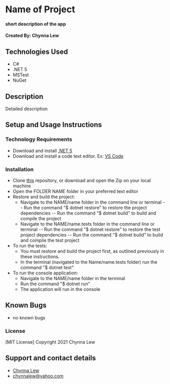 # Name of Project

#### short description of the app

#### Created By: Chynna Lew

## Technologies Used

* C#
* .NET 5
* MSTest
* NuGet

## Description

Detailed description

## Setup and Usage Instructions

### Technology Requirements

* Download and install [.NET 5](https://dotnet.microsoft.com/download/dotnet/5.0)
* Download and install a code text editor. Ex: [VS Code](https://code.visualstudio.com/)

### Installation

* Clone [this](github.com/chynnalew/repoName) repository, or download and open the Zip on your local machine
* Open the FOLDER NAME folder in your preferred text editor
* Restore and build the project:
  - Navigate to the NAME/name folder in the command line or terminal 
    -- Run the command "$ dotnet restore" to restore the project dependencies
    -- Run the command "$ dotnet build" to build and compile the project
  - Navigate to the NAME/name.tests folder in the command line or terminal 
    -- Run the command "$ dotnet restore" to restore the test project dependencies
    -- Run the command "$ dotnet build" to build and compile the test project
* To run the tests:
  - You must restore and build the project first, as outlined previously in these instructions.
  - In the terminal (navigated to the Name/name.tests folder) run the command "$ dotnet test"
* To run the console application:
  - Navigate to the NAME/name folder in the terminal
  - Run the command "$ dotnet run" 
  - The application will run in the console


## Known Bugs

* no known bugs

### License

[MIT License]
Copyright 2021 Chynna Lew

## Support and contact details

* [Chynna Lew](github.com/chynnalew) 
* <chynnalew@yahoo.com>